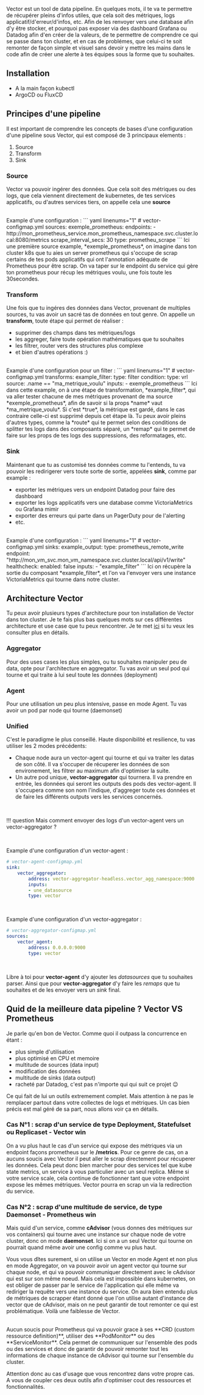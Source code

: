 Vector est un tool de data pipeline. En quelques mots, il te va te permettre de récupérer pleins d'infos utiles, que cela soit des métriques, logs applicatif/d'erreur/d'infos, etc. Afin de les renvoyer vers une database afin d'y être stocker, et pourquoi pas exposer via des dashboard Grafana ou Datadog afin d'en créer de la valeurs, de te permettre de comprendre ce qui se passe dans ton cluster, et en cas de problémes, que celui-ci te soit remonter de façon simple et visuel sans devoir y mettre les mains dans le code afin de créer une alerte à tes équipes sous la forme que tu souhaites.

## Installation

- A la main façon kubectl
- ArgoCD ou FluxCD

## Principes d'une pipeline
Il est important de comprendre les concepts de bases d'une configuration d'une pipeline sous Vector, qui est composé de 3 principaux elements : 

1. Source
2. Transform
3. Sink

### Source
Vector va pouvoir ingérer des données. Que cela soit des métriques ou des logs, que cela viennent directement de kubernetes, de tes services applicatifs, ou d'autres services tiers, on appelle cela une **source**

<br>
Example d'une configuration : 
``` yaml linenums="1"
# vector-configmap.yml
sources:
    exemple_prometheus:
        endpoints:
        - http://mon_prometheus_service.mon_prometheus_namespace.svc.cluster.local:8080/metrics
        scrape_interval_secs: 30
        type: prometheu_scrape
```
Ici une première source example, *exemple_prometheus*, on imagine dans ton cluster k8s que tu aies un server prometheus qui s'occupe de scrap certains de tes pods applicatifs qui ont l'annotation adéquate de Prometheus pour être scrap. On va taper sur le endpoint du service qui gère ton prometheus pour récup les métriques voulu, une fois toute les 30secondes.

### Transform
Une fois que tu ingéres des données dans Vector, provenant de multiples sources, tu vas avoir un sacré tas de données en tout genre. On appelle un **transform**, toute étape qui permet de réaliser : 

- supprimer des champs dans tes métriques/logs
- les aggreger, faire toute opération mathématiques que tu souhaites
- les filtrer, router vers des structures plus complexe
- et bien d'autres opérations :)

<br>
Example d'une configuration pour un filter : 
``` yaml linenums="1"
# vector-configmap.yml
transforms:
    example_filter:
        type: filter
        condition:
            type: vrl
            source: .name == "ma_metrique_voulu"
        inputs:
        - exemple_prometheus
```
Ici dans cette example, on à une étape de transformation, *example_filter*, qui va aller tester chacune de mes métriques provenant de ma source *exemple_prometheus*, afin de savoir si la props *name* vaut *ma_metrique_voulu*. Si c'est *true*, la métrique est gardé, dans le cas contraire celle-ci est supprimé depuis cet étape là. Tu peux avoir pleins d'autres types, comme la *route* qui te permet selon des conditions de splitter tes logs dans des composants séparé, un *remap* qui te permet de faire sur les props de tes logs des suppressions, des reformatages,  etc.

### Sink
Maintenant que tu as customisé tes données comme tu l'entends, tu va pouvoir les redirigerer vers toute sorte de sortie, appelées **sink**, comme par example :

- exporter les métriques vers un endpoint Datadog pour faire des dashboard
- exporter les logs applicatifs vers une database comme VictoriaMetrics ou Grafana mimir
- exporter des erreurs qui parte dans un PagerDuty pour de l'alerting
- etc.

<br>
Example d'une configuration : 
``` yaml linenums="1"
# vector-configmap.yml
sinks:
    example_output:
        type: prometheus_remote_write
        endpoint: "http://mon_vm_svc.mon_vm_namespace.svc.cluster.local/api/v1/write"
            healthcheck:
              enabled: false
        inputs:
        - "example_filter"
```
Ici on récupère la sortie du composant *example_filter*, et l'on va l'envoyer vers une instance VictoriaMetrics qui tourne dans notre cluster.

## Architecture Vector
Tu peux avoir plusieurs types d'architecture pour ton installation de Vector dans ton cluster. Je te fais plus bas quelques mots sur ces différentes architecture et use case que tu peux rencontrer. Je te met [ici](https://vector.dev/docs/setup/going-to-prod/arch/) si tu veux les consulter plus en détails.


### Aggregator
Pour des uses cases les plus simples, ou tu souhaites manipuler peu de data, opte pour l'architecture en  aggregator. Tu vas avoir un seul pod qui tourne et qui traite à lui seul toute les données (deployment)

### Agent
Pour une utilisation un peu plus intensive, passe en mode Agent. Tu vas avoir un pod par node qui tourne (daemonset)

### Unified
C'est le paradigme le plus conseillé. Haute disponibilité et resilience, tu vas utiliser les 2 modes précédents:  

- Chaque node aura un vector-agent qui tourne et qui va traiter les datas de son côté. Il va s'occuper de récuperer les données de son environement, les filtrer au maximum afin d'optimiser la suite.
- Un autre pod unique,  **vector-aggregator** qui tournera. Il va prendre en entrée, les données qui seront les outputs des pods des vector-agent. Il s'occupera comme son nom l'indique, d'aggreger toute ces données et de faire les différents outputs vers les services concernés.

<br>

!!! question
    Mais comment envoyer des logs d'un vector-agent vers un vector-aggregator ?

<br>

Example d'une configuration d'un vector-agent :
``` yaml linenums="1"
# vector-agent-configmap.yml
sink:
    vector_aggregator:
        address: vector-aggregator-headless.vector_agg_namespace:9000
        inputs:
        - une_datasource
        type: vector
```

<br>


Example d'une configuration d'un vector-aggregator :
``` yaml linenums="1"
# vector-aggregator-configmap.yml
sources:
    vector_agent:
        address: 0.0.0.0:9000
        type: vector
```

<br>

Libre à toi pour **vector-agent** d'y ajouter les *datasources* que tu souhaites parser.
Ainsi que pour **vector-aggregator** d'y faire les *remaps* que tu souhaites et de les envoyer vers un *sink* final.

## Quid de la meilleure data pipeline ? Vector VS Prometheus

Je parle qu'en bon de Vector. Comme quoi il outpass la concurrence en étant : 

- plus simple d'utilisation
- plus optimisé en CPU et memoire
- multitude de sources (data input)
- modification des données
- multitude de sinks (data output)
- racheté par Datadog, c'est pas n'importe qui qui suit ce projet 😉

Ce qui fait de lui un outils extremement complet. Mais attention à ne pas le remplacer partout dans votre collectes de logs et métriques. Un cas bien précis est mal géré de sa part, nous allons voir ça en détails.  


### Cas N°1 : scrap d'un service de type Deployment, Statefulset ou Replicaset - Vector win
On a vu plus haut le cas d'un service qui expose des métriques via un endpoint façons prometheus sur le **/metrics**. Pour ce genre de cas, on a aucuns soucis avec Vector il peut aller le scrap directement pour récuperer les données. Cela peut donc bien marcher pour des services tel que kube state metrics, un service à vous particulier avec un seul replica. Même si votre service scale, cela continue de fonctionner tant que votre endpoint expose les mêmes métriques. Vector pourra en scrap un via la redirection du service.


### Cas N°2 : scrap d'une multitude de service, de type Daemonset - Prometheus win

Mais quid d'un service, comme **cAdvisor** (vous donnes des métriques sur vos containers) qui tourne avec une instance sur chaque node de votre cluster, donc on mode **daemonset**. Ici si on a un seul Vector qui tourne on pourrait quand même avoir une config comme vu plus haut. 

Vous vous dîtes surement, si on utilise un Vector en mode Agent et non plus en mode Aggregator, on va pouvoir avoir un agent vector qui tourne sur chaque node, et qui va pouvoir communiquer directement avec le cAdvisor qui est sur son même noeud. Mais cela est impossible dans kubernetes, on est obliger de passer par le service de l'application qui elle même va rediriger la requête vers une instance du service. On aura bien entendu plus de métriques de scrapper étant donné que l'on utilise autant d'instance de vector que de cAdvisor, mais on ne peut garantir de tout remonter ce qui est problématique. Voilà une faiblesse de Vector.

<br>
Aucun soucis pour Prometheus qui va pouvoir grace à ses **CRD (custom ressource definition)**,  utiliser des **PodMonitor** ou des **ServiceMonitor**. Cela permet de communiquer sur l'ensemble des pods ou des services et donc de garantir de pouvoir remonter tout les informations de chaque instance de cAdvisor qui tourne sur l'ensemble du cluster. 


Attention donc au cas d'usage que vous rencontrez dans votre propre cas. A vous de coupler ces deux outils afin d'optimiser cout des ressources et fonctionnalités.
